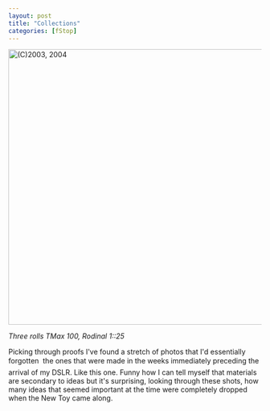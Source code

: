 ```yaml
---
layout: post
title: "Collections"
categories: [fStop]
---
```

<img src="http://www.botzilla.com/bpix/oct03b-29.jpg" width=807 height=547 border=0 title="(C)2003, 2004">

<i>Three rolls TMax 100, Rodinal 1::25</i>

Picking through proofs I've found a stretch of photos that I'd essentially forgotten &#151; the ones that were made in the weeks immediately preceding the arrival of my DSLR. Like this one. Funny how I can tell myself that materials are secondary to ideas but it's surprising, looking through these shots, how many ideas that seemed important at the time were completely dropped when the New Toy came along.

<!--more-->


